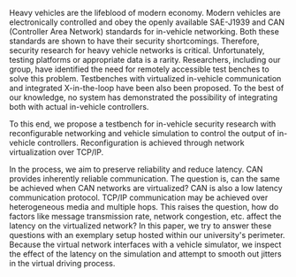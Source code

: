 Heavy vehicles are the lifeblood of modern economy. Modern vehicles are electronically controlled and obey the openly available SAE-J1939 and CAN (Controller Area Network) standards for in-vehicle networking. Both these standards are shown to have their security shortcomings. Therefore, security research for heavy vehicle networks is critical. Unfortunately, testing platforms or appropriate data is a rarity. Researchers, including our group, have identified the need for remotely accessible test benches to solve this problem. Testbenches with virtualized in-vehicle communication and integrated X-in-the-loop have been also been proposed. To the best of our knowledge, no system has demonstrated the possibility of integrating both with actual in-vehicle controllers. 

To this end, we propose a testbench for in-vehicle security research with reconfigurable networking and vehicle simulation to control the output of in-vehicle controllers. Reconfiguration is achieved through network virtualization over TCP/IP.

In the process, we aim to preserve reliability and reduce latency. CAN provides inherently reliable communication. The question is, can the same be achieved when CAN networks are virtualized? CAN is also a low latency communication protocol. TCP/IP communication may be achieved over heterogeneous media and multiple hops. This raises the question, how do factors like message transmission rate, network congestion, etc. affect the latency on the virtualized network? In this paper, we try to answer these questions with an exemplary setup hosted within our university's perimeter. Because the virtual network interfaces with a vehicle simulator, we inspect the effect of the latency on the simulation and attempt to smooth out jitters in the virtual driving process.
